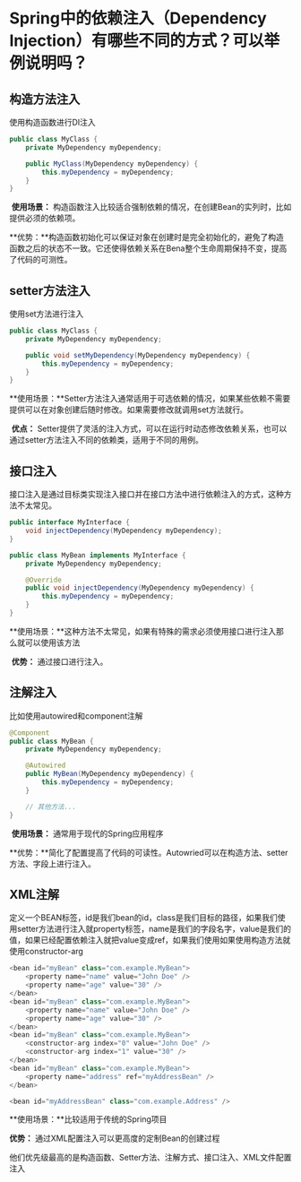 # **Spring中的依赖注入（Dependency Injection）有哪些不同的方式？可以举例说明吗？**

## 构造方法注入

 使用构造函数进行DI注入

~~~java
public class MyClass {
    private MyDependency myDependency;

    public MyClass(MyDependency myDependency) {
        this.myDependency = myDependency;
    }
}
~~~

​	**使用场景：** 构造函数注入比较适合强制依赖的情况，在创建Bean的实列时，比如提供必须的依赖项。

​	**优势：**构造函数初始化可以保证对象在创建时是完全初始化的，避免了构造函数之后的状态不一致。它还使得依赖关系在Bena整个生命周期保持不变，提高了代码的可测性。

## setter方法注入

使用set方法进行注入

~~~java
public class MyClass {
    private MyDependency myDependency;

    public void setMyDependency(MyDependency myDependency) {
        this.myDependency = myDependency;
    }
}

~~~

​	 **使用场景：**Setter方法注入通常适用于可选依赖的情况，如果某些依赖不需要提供可以在对象创建后随时修改。如果需要修改就调用set方法就行。

​	 **优点：** Setter提供了灵活的注入方式，可以在运行时动态修改依赖关系，也可以通过setter方法注入不同的依赖类，适用于不同的用例。

## 接口注入

接口注入是通过目标类实现注入接口并在接口方法中进行依赖注入的方式，这种方法不太常见。

~~~java
public interface MyInterface {
    void injectDependency(MyDependency myDependency);
}

public class MyBean implements MyInterface {
    private MyDependency myDependency;

    @Override
    public void injectDependency(MyDependency myDependency) {
        this.myDependency = myDependency;
    }
}

~~~

​	 **使用场景：**这种方法不太常见，如果有特殊的需求必须使用接口进行注入那么就可以使用该方法

​    **优势：**        通过接口进行注入。

## 注解注入

比如使用autowired和component注解

~~~java
@Component
public class MyBean {
    private MyDependency myDependency;

    @Autowired
    public MyBean(MyDependency myDependency) {
        this.myDependency = myDependency;
    }

    // 其他方法...
}
~~~

​	**使用场景：** 通常用于现代的Spring应用程序

​	**优势：**简化了配置提高了代码的可读性。Autowried可以在构造方法、setter方法、字段上进行注入。

## XML注解

定义一个BEAN标签，id是我们bean的id，class是我们目标的路径，如果我们使用setter方法进行注入就property标签，name是我们的字段名字，value是我们的值，如果已经配置依赖注入就把value变成ref，如果我们使用如果使用构造方法就使用constructor-arg 

~~~java
<bean id="myBean" class="com.example.MyBean">
    <property name="name" value="John Doe" />
    <property name="age" value="30" />
</bean>
<bean id="myBean" class="com.example.MyBean">
    <property name="name" value="John Doe" />
    <property name="age" value="30" />
</bean>
<bean id="myBean" class="com.example.MyBean">
    <constructor-arg index="0" value="John Doe" />
    <constructor-arg index="1" value="30" />
</bean>
<bean id="myBean" class="com.example.MyBean">
    <property name="address" ref="myAddressBean" />
</bean>

<bean id="myAddressBean" class="com.example.Address" />

~~~

**使用场景：**比较适用于传统的Spring项目	

**优势：** 通过XML配置注入可以更高度的定制Bean的创建过程



他们优先级最高的是构造函数、Setter方法、注解方式、接口注入、XML文件配置注入